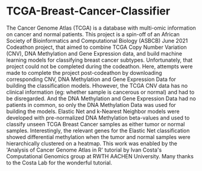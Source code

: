 # TCGA-Breast-Cancer-Classifier
The Cancer Genome Atlas (TCGA) is a database with multi-omic information on cancer and normal patients. This project is a spin-off of an African Society of Bioinformatics and Computational Biology (ASBCB) June 2021 Codeathon project, that aimed to combine TCGA Copy Number Variation (CNV), DNA Methylation and Gene Expression data, and build machine learning models for classifying breast cancer subtypes. Unfortunately, that project could not be completed during the codeathon. Here, attempts were made to complete the project post-codeathon by downloading corresponding CNV, DNA Methylation and Gene Expression Data for building the classification models. Hhowever, the TCGA CNV data has no clinical information (eg: whether sample is cancerous or normal) and had to be disregarded. And the DNA Methylation and Gene Expression Data had no patients in common, so only the DNA Methylation Data was used for building the models. 
Elastic Net and k-Nearest Neighbor models were developed with pre-normalized DNA Methylation beta-values and used to classify unseen TCGA Breast Cancer samples as either tumor or normal samples. Interestingly, the relevant genes for the Elastic Net classification showed differential methylation when the tumor and normal samples were hierarchically clustered on a heatmap. This work was enabled by the 'Analysis of Cancer Genome Atlas in R' tutorial by Ivan Costa's Computational Genomics group at RWTH AACHEN University. Many thanks to the Costa Lab for the wonderful tutorial.
